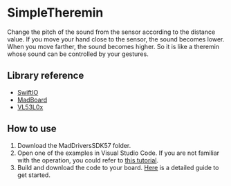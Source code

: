 # SimpleTheremin

Change the pitch of the sound from the sensor according to the distance value. If you move your hand close to the sensor, the sound becomes lower. When you move farther, the sound becomes higher. So it is like a theremin whose sound can be controlled by your gestures.

## Library reference

* [SwiftIO](https://github.com/madmachineio/SwiftIO)
* [MadBoard](https://github.com/madmachineio/MadBoards)
* [VL53L0x](https://github.com/madmachineio/MadDriversSDK57/tree/main/Sources/VL53L0x/VL53L0x.swift)

## How to use

1. Download the MadDriversSDK57 folder.
2. Open one of the examples in Visual Studio Code. If you are not familiar with the operation, you could refer to [this tutorial](https://docs.madmachine.io/how-to/open-project).
3. Build and download the code to your board. [Here](https://docs.madmachine.io/overview/run-your-first-project) is a detailed guide to get started.